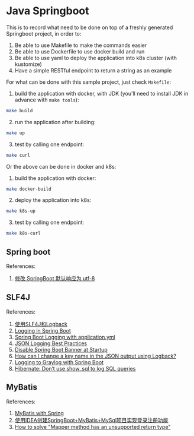 # Java Springboot

This is to record what need to be done on top of a freshly generated Springboot project, in order to:
1. Be able to use Makefile to make the commands easier
2. Be able to use Dockerfile to use docker build and run
3. Be able to use yaml to deploy the application into k8s cluster (with kustomize)
4. Have a simple RESTful endpoint to return a string as an example


For what can be done with this sample project, just check `Makefile`:
1. build the application with docker, with JDK (you'll need to install JDK in advance with `make tools`):
```BASH
make build
```

2. run the application after building:
```BASH
make up
```

3. test by calling one endpoint:
```BASH
make curl
```

Or the above can be done in docker and k8s:
1. build the application with docker:
```BASH
make docker-build
```

2. deploy the application into k8s:
```BASH
make k8s-up
```

3. test by calling one endpoint:
```BASH
make k8s-curl
```

## Spring boot
References:
1. [修改 SpringBoot 默认响应为 utf-8](https://blog.csdn.net/howeres/article/details/124751106)

## SLF4J
References:
1. [使用SLF4J和Logback](https://www.liaoxuefeng.com/wiki/1252599548343744/1264739155914176)
2. [Logging in Spring Boot](https://www.baeldung.com/spring-boot-logging)
3. [Spring Boot Logging with application.yml](https://howtodoinjava.com/spring-boot2/logging/configure-logging-application-yml/)
4. [JSON Logging Best Practices](https://www.loggly.com/use-cases/json-logging-best-practices/)
5. [Disable Spring Boot Banner at Startup](https://www.baeldung.com/spring-boot-disable-banner)
6. [How can I change a key name in the JSON output using Logback?](https://stackoverflow.com/questions/59718108/how-can-i-change-a-key-name-in-the-json-output-using-logback)
7. [Logging to Graylog with Spring Boot](https://www.baeldung.com/graylog-with-spring-boot)
8. [Hibernate: Don’t use show_sql to log SQL queries](https://medium.com/javarevisited/hibernate-dont-use-show-sql-to-log-sql-queries-8698cb3013b9)

## MyBatis
References:
1. [MyBatis with Spring](https://www.baeldung.com/spring-mybatis)
2. [使用IDEA创建SpringBoot+MyBatis+MySql项目实现登录注册功能](https://bbs.huaweicloud.com/blogs/350657)
3. [How to solve "Mapper method has an unsupported return type"](https://stackoverflow.com/questions/66239665/how-to-solve-mapper-method-has-an-unsupported-return-type)
